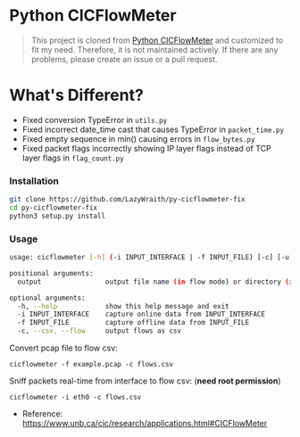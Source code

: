 # Python CICFlowMeter

> This project is cloned from [Python CICFlowMeter](https://github.com/datthinh1801/cicflowmeter) and customized to fit my need. Therefore, it is not maintained actively. If there are any problems, please create an issue or a pull request.  

# What's Different?
- Fixed conversion TypeError in `utils.py`
- Fixed incorrect date_time cast that causes TypeError in `packet_time.py`
- Fixed empty sequence in min() causing errors in `flow_bytes.py`
- Fixed packet flags incorrectly showing IP layer flags instead of TCP layer flags in `flag_count.py`

### Installation
```sh
git clone https://github.com/LazyWraith/py-cicflowmeter-fix
cd py-cicflowmeter-fix
python3 setup.py install
```

### Usage
```sh
usage: cicflowmeter [-h] (-i INPUT_INTERFACE | -f INPUT_FILE) [-c] [-u URL_MODEL] output

positional arguments:
  output                output file name (in flow mode) or directory (in sequence mode)

optional arguments:
  -h, --help            show this help message and exit
  -i INPUT_INTERFACE    capture online data from INPUT_INTERFACE
  -f INPUT_FILE         capture offline data from INPUT_FILE
  -c, --csv, --flow     output flows as csv
```

Convert pcap file to flow csv:

```
cicflowmeter -f example.pcap -c flows.csv
```

Sniff packets real-time from interface to flow csv: (**need root permission**)

```
cicflowmeter -i eth0 -c flows.csv
```

- Reference: https://www.unb.ca/cic/research/applications.html#CICFlowMeter
